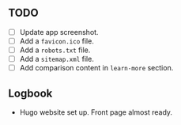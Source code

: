 ## TODO
- [ ] Update app screenshot.
- [ ] Add a `favicon.ico` file.
- [ ] Add a `robots.txt` file.
- [ ] Add a `sitemap.xml` file.
- [ ] Add comparison content in `learn-more` section.

## Logbook
- Hugo website set up. Front page almost ready.